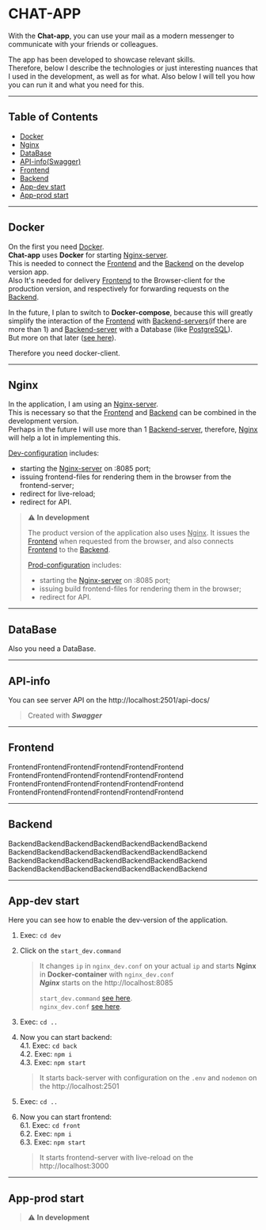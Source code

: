 # CHAT-APP

With the **Chat-app**, you can use your mail as a modern messenger to communicate with your friends or colleagues.

The app has been developed to showcase relevant skills.  
Therefore, below I describe the technologies or just interesting nuances that I used in the development, as well as for what.
Also below I will tell you how you can run it and what you need for this.

---

## Table of Contents

- [Docker](#Docker)
- [Nginx](#Nginx)
- [DataBase](#DataBase)
- [API-info(Swagger)](#API\-info)
- [Frontend](#Frontend)
- [Backend](#Backend)
- [App-dev start](#App\-dev-start)
- [App-prod start](#App\-prod-start)

---

## Docker

On the first you need [Docker](https://www.docker.com).  
**Chat-app** uses **Docker** for starting [Nginx-server](https://hub.docker.com/_/nginx).  
This is needed to connect the [Frontend](./front) and the [Backend](./back) on the develop version app.  
Also It's needed for delivery [Frontend](./front) to the Browser-client for the production version, and respectively for forwarding requests on the [Backend](./back).

In the future, I plan to switch to **Docker-compose**, because this will greatly simplify the interaction of the [Frontend](./front) with [Backend-servers](./back)(if there are more than 1) and [Backend-server](./back) with a Database (like [PostgreSQL](https://hub.docker.com/_/postgres)).  
But more on that later ([see here](#DataBase)).

Therefore you need docker-client.

---

## Nginx

In the application, I am using an [Nginx-server](https://hub.docker.com/_/nginx).  
This is necessary so that the [Frontend](./front) and [Backend](./back) can be combined in the development version.  
Perhaps in the future I will use more than 1 [Backend-server](./back), therefore, <u>Nginx</u> will help a lot in implementing this.

[Dev-configuration](./dev/nginx_dev.conf) includes:

* starting the [Nginx-server](https://hub.docker.com/_/nginx) on :8085 port;
* issuing frontend-files for rendering them in the browser from the frontend-server;
* redirect for live-reload;
* redirect for API.

> :warning: **In development**
>
> The product version of the application also uses <u>Nginx</u>. It issues the [Frontend](./front) when requested from the browser, and also connects [Frontend](./front) to the [Backend](./back).
> 
> [Prod-configuration](./dev/nginx_prod.conf) includes:
> * starting the [Nginx-server](https://hub.docker.com/_/nginx) on :8085 port;
> * issuing build frontend-files for rendering them in the browser;
> * redirect for API.

---

## DataBase

Also you need a DataBase.

---

## API-info

You can see server API on the http://localhost:2501/api-docs/

> Created with **<i>Swagger</i>**

---

## Frontend

FrontendFrontendFrontendFrontendFrontendFrontend
FrontendFrontendFrontendFrontendFrontendFrontend
FrontendFrontendFrontendFrontendFrontendFrontend
FrontendFrontendFrontendFrontendFrontendFrontend

---

## Backend

BackendBackendBackendBackendBackendBackendBackend
BackendBackendBackendBackendBackendBackendBackend
BackendBackendBackendBackendBackendBackendBackend
BackendBackendBackendBackendBackendBackendBackend

---

## App-dev start

Here you can see how to enable the dev-version of the application.
1. Exec: ``cd dev``
2. Click on the ``start_dev.command``
   
   > It changes ``ip`` in ``nginx_dev.conf`` on your actual ``ip`` and starts **Nginx** in **Docker-container** with ``nginx_dev.conf``  
   > **<i>Nginx</i>** starts on the http://localhost:8085  
   > 
   > ``start_dev.command`` [see here](./dev/start_dev.command).  
   > ``nginx_dev.conf`` [see here](./dev/nginx_dev.conf).
3. Exec: ``cd ..``
4. Now you can start backend:  
   4.1. Exec: ``cd back``   
   4.2. Exec: ``npm i``   
   4.3. Exec: ``npm start``
   
   > It starts back-server with configuration on the ``.env`` and ``nodemon`` on the http://localhost:2501
5. Exec: ``cd ..``
6. Now you can start frontend:  
   6.1. Exec: ``cd front``   
   6.2. Exec: ``npm i``   
   6.3. Exec: ``npm start``
   
   > It starts frontend-server with live-reload on the http://localhost:3000
---


## App-prod start

> :warning: **In development**
